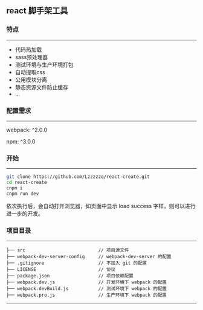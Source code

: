 ## react 脚手架工具

### 特点
---
* 代码热加载
* sass预处理器
* 测试环境与生产环境打包
* 自动提取css
* 公用模块分离
* 静态资源文件防止缓存
* ...

### 配置需求
---
webpack: ^2.0.0

npm: ^3.0.0

### 开始
---
```bash
git clone https://github.com/Lzzzzzq/react-create.git
cd react-create
cnpm i
cnpm run dev
```
依次执行后，会自动打开浏览器，如页面中显示 load success 字样，则可以进行进一步的开发。

### 项目目录
---
```
├── src                           // 项目源文件
├── webpack-dev-server-config     // webpack-dev-server 的配置 
├── .gitignore                    // 不加入 git 的配置
├── LICENSE                       // 协议
├── package.json                  // 项目依赖配置
├── webpack.dev.js                // 开发环境下 webpack 的配置
├── webpack.devBuild.js           // 测试环境下 webpack 的配置
├── webpack.pro.js                // 生产环境下 webpack 的配置
```
---


